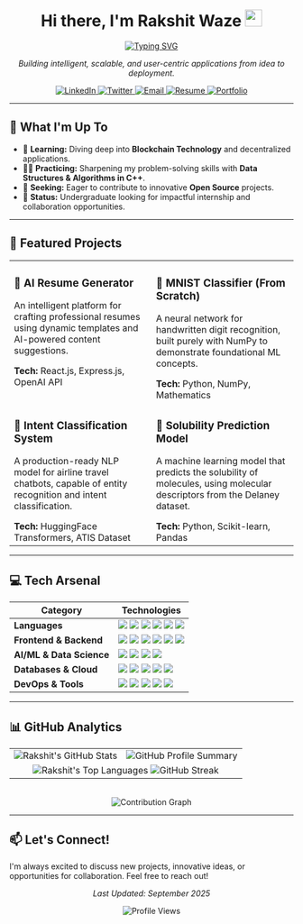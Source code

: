 <div align="center">
  
  <h1>
    Hi there, I'm Rakshit Waze 
    <img src="https://media.giphy.com/media/hvRJCLFzcasrR4ia7z/giphy.gif" width="30px"/>
  </h1>
  
  <a href="#">
    <img src="https://readme-typing-svg.herokuapp.com?font=Fira+Code&size=22&pause=1000&color=00BFFF&center=true&width=435&lines=Full+Stack+Developer;AI%2FML+Engineer;Creative+Problem+Solver" alt="Typing SVG" />
  </a>

  *Building intelligent, scalable, and user-centric applications from idea to deployment.*
  
</div>

<div align="center">
  <a href="https://www.linkedin.com/in/rakshit-waze">
    <img src="https://img.shields.io/badge/LinkedIn-0A66C2?style=for-the-badge&logo=linkedin&logoColor=white" alt="LinkedIn"/>
  </a>
  <a href="https://x.com/wazer">
    <img src="https://img.shields.io/badge/Twitter-1DA1F2?style=for-the-badge&logo=x&logoColor=white" alt="Twitter"/>
  </a>
  <a href="mailto:rakshitwaze45@gmail.com">
    <img src="https://img.shields.io/badge/Email_Me-EA4335?style=for-the-badge&logo=gmail&logoColor=white" alt="Email"/>
  </a>
  <a href="https://drive.google.com/file/d/17V6UDEKauiKMxs3JvfJgXQqNejiyz98H/view?usp=sharing">
    <img src="https://img.shields.io/badge/Download_Resume-4285F4?style=for-the-badge&logo=googledrive&logoColor=white" alt="Resume"/>
  </a>
  <a href="https://docs.google.com/document/d/1UnQURHsI2X413sAdxKcGpXhob12MRPY4b9TWzvONKXA/edit?tab=t.0">
    <img src="https://img.shields.io/badge/Proof_of_Work-00C853?style=for-the-badge&logo=readme&logoColor=white" alt="Portfolio"/>
  </a>
</div>

---

## 🔭 What I'm Up To

-   🌱 **Learning:** Diving deep into **Blockchain Technology** and decentralized applications.
-   👨‍💻 **Practicing:** Sharpening my problem-solving skills with **Data Structures & Algorithms in C++**.
-   🚀 **Seeking:** Eager to contribute to innovative **Open Source** projects.
-   💼 **Status:** Undergraduate looking for impactful internship and collaboration opportunities.

---

## 🚀 Featured Projects

<table>
  <tr>
    <td width="50%" valign="top">
      <h3>🤖 AI Resume Generator</h3>
      <p>An intelligent platform for crafting professional resumes using dynamic templates and AI-powered content suggestions.</p>
      <strong>Tech:</strong> React.js, Express.js, OpenAI API <br />
      </td>
    <td width="50%" valign="top">
      <h3>🧠 MNIST Classifier (From Scratch)</h3>
      <p>A neural network for handwritten digit recognition, built purely with NumPy to demonstrate foundational ML concepts.</p>
      <strong>Tech:</strong> Python, NumPy, Mathematics <br />
      </td>
  </tr>
  <tr>
    <td width="50%" valign="top">
      <h3>💬 Intent Classification System</h3>
      <p>A production-ready NLP model for airline travel chatbots, capable of entity recognition and intent classification.</p>
      <strong>Tech:</strong> HuggingFace Transformers, ATIS Dataset <br />
      </td>
    <td width="50%" valign="top">
      <h3>🧪 Solubility Prediction Model</h3>
      <p>A machine learning model that predicts the solubility of molecules, using molecular descriptors from the Delaney dataset.</p>
      <strong>Tech:</strong> Python, Scikit-learn, Pandas <br />
      </td>
  </tr>
</table>

---

## 💻 Tech Arsenal

<div align="center">

| Category                 | Technologies                                                                                                                                                                                                                                                                                                    |
| ------------------------ | --------------------------------------------------------------------------------------------------------------------------------------------------------------------------------------------------------------------------------------------------------------------------------------------------------------- |
| **Languages** | <img src="https://img.shields.io/badge/Python-3776AB?style=for-the-badge&logo=python&logoColor=white" /> <img src="https://img.shields.io/badge/JavaScript-F7DF1E?style=for-the-badge&logo=javascript&logoColor=black" /> <img src="https://img.shields.io/badge/TypeScript-3178C6?style=for-the-badge&logo=typescript&logoColor=white" /> <img src="https://img.shields.io/badge/C++-00599C?style=for-the-badge&logo=cplusplus&logoColor=white" /> <img src="https://img.shields.io/badge/Rust-000000?style=for-the-badge&logo=rust&logoColor=white" /> <img src="https://img.shields.io/badge/Java-ED8B00?style=for-the-badge&logo=openjdk&logoColor=white" />      |
| **Frontend & Backend** | <img src="https://img.shields.io/badge/Next.js-000000?style=for-the-badge&logo=nextdotjs&logoColor=white" /> <img src="https://img.shields.io/badge/React-61DAFB?style=for-the-badge&logo=react&logoColor=black" /> <img src="https://img.shields.io/badge/Node.js-339933?style=for-the-badge&logo=nodedotjs&logoColor=white" /> <img src="https://img.shields.io/badge/Express-000000?style=for-the-badge&logo=express&logoColor=white" /> <img src="https://img.shields.io/badge/Flask-000000?style=for-the-badge&logo=flask&logoColor=white" /> <img src="https://img.shields.io/badge/Tailwind-06B6D4?style=for-the-badge&logo=tailwindcss&logoColor=white" /> |
| **AI/ML & Data Science** | <img src="https://img.shields.io/badge/TensorFlow-FF6F00?style=for-the-badge&logo=tensorflow&logoColor=white" /> <img src="https://img.shields.io/badge/PyTorch-EE4C2C?style=for-the-badge&logo=pytorch&logoColor=white" /> <img src="https://img.shields.io/badge/Scikit--learn-F7931E?style=for-the-badge&logo=scikitlearn&logoColor=white" /> <img src="https://img.shields.io/badge/OpenCV-5C3EE8?style=for-the-badge&logo=opencv&logoColor=white" />                                                                                                                            |
| **Databases & Cloud** | <img src="https://img.shields.io/badge/PostgreSQL-4169E1?style=for-the-badge&logo=postgresql&logoColor=white" /> <img src="https://img.shields.io/badge/MongoDB-47A248?style=for-the-badge&logo=mongodb&logoColor=white" /> <img src="https://img.shields.io/badge/Redis-DC382D?style=for-the-badge&logo=redis&logoColor=white" /> <img src="https://img.shields.io/badge/AWS-232F3E?style=for-the-badge&logo=amazonaws&logoColor=white" /> <img src="https://img.shields.io/badge/Google_Cloud-4285F4?style=for-the-badge&logo=googlecloud&logoColor=white" />                                                                             |
| **DevOps & Tools** | <img src="https://img.shields.io/badge/Docker-2496ED?style=for-the-badge&logo=docker&logoColor=white" /> <img src="https://img.shields.io/badge/Kubernetes-326CE5?style=for-the-badge&logo=kubernetes&logoColor=white" /> <img src="https://img.shields.io/badge/Git-F05032?style=for-the-badge&logo=git&logoColor=white" /> <img src="https://img.shields.io/badge/Vercel-000000?style=for-the-badge&logo=vercel&logoColor=white" /> <img src="https://img.shields.io/badge/Postman-FF6C37?style=for-the-badge&logo=postman&logoColor=white" />                                                                                              |

</div>

---

## 📊 GitHub Analytics

<div align="center">

<table>
  <tr>
    <td>
      <img src="https://github-readme-stats.vercel.app/api?username=wazer24&show_icons=true&theme=tokyonight&include_all_commits=true&count_private=true" alt="Rakshit's GitHub Stats"/>
    </td>
    <td>
      <img src="https://github-profile-summary-cards.vercel.app/api/cards/profile-details?username=wazer24&theme=tokyonight" alt="GitHub Profile Summary" />
    </td>
  </tr>
  <tr>
    <td colspan="2" align="center">
      <img src="https://github-readme-stats.vercel.app/api/top-langs/?username=wazer24&layout=compact&langs_count=8&theme=tokyonight" alt="Rakshit's Top Languages" />
      <img src="https://github-readme-streak-stats.herokuapp.com/?user=wazer24&theme=tokyonight&hide_border=true" alt="GitHub Streak" />
    </td>
  </tr>
</table>

<br/>

<img src="https://github-readme-activity-graph.vercel.app/graph?username=wazer24&theme=tokyo-night&hide_border=true" alt="Contribution Graph"/>

</div>

---

## 📫 Let's Connect!

I'm always excited to discuss new projects, innovative ideas, or opportunities for collaboration. Feel free to reach out!

<div align="center">
<p><i>Last Updated: September 2025</i></p>
<img src="https://komarev.com/ghpvc/?username=wazer24&color=blueviolet&style=for-the-badge" alt="Profile Views"/>
</div>
